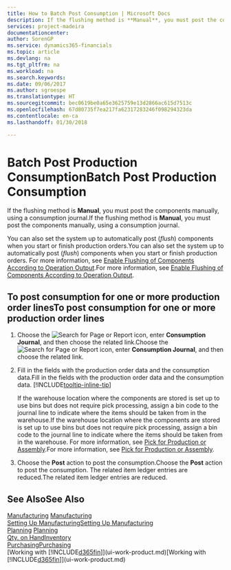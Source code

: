```yaml
---
title: How to Batch Post Consumption | Microsoft Docs
description: If the flushing method is **Manual**, you must post the components manually, using a consumption journal.
services: project-madeira
documentationcenter: 
author: SorenGP
ms.service: dynamics365-financials
ms.topic: article
ms.devlang: na
ms.tgt_pltfrm: na
ms.workload: na
ms.search.keywords: 
ms.date: 09/06/2017
ms.author: sgroespe
ms.translationtype: HT
ms.sourcegitcommit: bec0619be0a65e3625759e13d2866ac615d7513c
ms.openlocfilehash: 67d80735f7ea217fa62317283246f098294323da
ms.contentlocale: en-ca
ms.lasthandoff: 01/30/2018

---
```

# <a name="batch-post-production-consumption"></a><span data-ttu-id="fba85-103">Batch Post Production Consumption</span><span class="sxs-lookup"><span data-stu-id="fba85-103">Batch Post Production Consumption</span></span>
<span data-ttu-id="fba85-104">If the flushing method is **Manual**, you must post the components manually, using a consumption journal.</span><span class="sxs-lookup"><span data-stu-id="fba85-104">If the flushing method is **Manual**, you must post the components manually, using a consumption journal.</span></span>

<span data-ttu-id="fba85-105">You can also set the system up to automatically post (*flush*) components when you start or finish production orders.</span><span class="sxs-lookup"><span data-stu-id="fba85-105">You can also set the system up to automatically post (*flush*) components when you start or finish production orders.</span></span> <span data-ttu-id="fba85-106">For more information, see [Enable Flushing of Components According to Operation Output](production-how-to-flush-components-according-to-operation-output.md).</span><span class="sxs-lookup"><span data-stu-id="fba85-106">For more information, see [Enable Flushing of Components According to Operation Output](production-how-to-flush-components-according-to-operation-output.md).</span></span>

## <a name="to-post-consumption-for-one-or-more-production-order-lines"></a><span data-ttu-id="fba85-107">To post consumption for one or more production order lines</span><span class="sxs-lookup"><span data-stu-id="fba85-107">To post consumption for one or more production order lines</span></span>  
1.  <span data-ttu-id="fba85-108">Choose the ![Search for Page or Report](media/ui-search/search_small.png "Search for Page or Report icon") icon, enter **Consumption Journal**, and then choose the related link.</span><span class="sxs-lookup"><span data-stu-id="fba85-108">Choose the ![Search for Page or Report](media/ui-search/search_small.png "Search for Page or Report icon") icon, enter **Consumption Journal**, and then choose the related link.</span></span>  
2.  <span data-ttu-id="fba85-109">Fill in the fields with the production order data and the consumption data.</span><span class="sxs-lookup"><span data-stu-id="fba85-109">Fill in the fields with the production order data and the consumption data.</span></span> [!INCLUDE[tooltip-inline-tip](includes/tooltip-inline-tip_md.md)]  

    <span data-ttu-id="fba85-110">If the warehouse location where the components are stored is set up to use bins but does not require pick processing, assign a bin code to the journal line to indicate where the items should be taken from in the warehouse.</span><span class="sxs-lookup"><span data-stu-id="fba85-110">If the warehouse location where the components are stored is set up to use bins but does not require pick processing, assign a bin code to the journal line to indicate where the items should be taken from in the warehouse.</span></span> <span data-ttu-id="fba85-111">For more information, see [Pick for Production or Assembly](warehouse-how-to-pick-for-production.md).</span><span class="sxs-lookup"><span data-stu-id="fba85-111">For more information, see [Pick for Production or Assembly](warehouse-how-to-pick-for-production.md).</span></span>  
3.  <span data-ttu-id="fba85-112">Choose the **Post** action to post the consumption.</span><span class="sxs-lookup"><span data-stu-id="fba85-112">Choose the **Post** action to post the consumption.</span></span> <span data-ttu-id="fba85-113">The related item ledger entries are reduced.</span><span class="sxs-lookup"><span data-stu-id="fba85-113">The related item ledger entries are reduced.</span></span>

## <a name="see-also"></a><span data-ttu-id="fba85-114">See Also</span><span class="sxs-lookup"><span data-stu-id="fba85-114">See Also</span></span>  
<span data-ttu-id="fba85-115">[Manufacturing](production-manage-manufacturing.md)  </span><span class="sxs-lookup"><span data-stu-id="fba85-115">[Manufacturing](production-manage-manufacturing.md)  </span></span>  
[<span data-ttu-id="fba85-116">Setting Up Manufacturing</span><span class="sxs-lookup"><span data-stu-id="fba85-116">Setting Up Manufacturing</span></span>](production-configure-production-processes.md)  
<span data-ttu-id="fba85-117">[Planning](production-planning.md)    </span><span class="sxs-lookup"><span data-stu-id="fba85-117">[Planning](production-planning.md)    </span></span>  
[<span data-ttu-id="fba85-118">Qty. on Hand</span><span class="sxs-lookup"><span data-stu-id="fba85-118">Inventory</span></span>](inventory-manage-inventory.md)  
[<span data-ttu-id="fba85-119">Purchasing</span><span class="sxs-lookup"><span data-stu-id="fba85-119">Purchasing</span></span>](purchasing-manage-purchasing.md)  
<span data-ttu-id="fba85-120">[Working with [!INCLUDE[d365fin](includes/d365fin_md.md)]](ui-work-product.md)</span><span class="sxs-lookup"><span data-stu-id="fba85-120">[Working with [!INCLUDE[d365fin](includes/d365fin_md.md)]](ui-work-product.md)</span></span>

